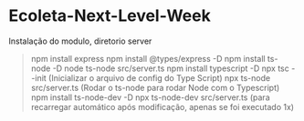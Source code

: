 # Ecoleta-Next-Level-Week

Instalação do modulo, diretorio server

> npm install express
> npm install @types/express -D
> npm install ts-node -D
> node ts-node src/server.ts
> npm install typescript -D
> npx tsc --init  (Inicializar o arquivo de config do Type Script)
> npx ts-node src/server.ts (Rodar o ts-node para rodar Node com o Typescript)
> npm install ts-node-dev -D
> npx ts-node-dev src/server.ts (para recarregar automático após modificação, apenas se foi executado 1x)
